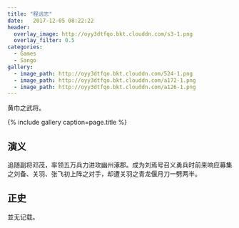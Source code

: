 ```yaml
---
title: "程远志"
date:   2017-12-05 08:22:22
header:
  overlay_image: http://oyy3dtfqo.bkt.clouddn.com/s3-1.png
  overlay_filter: 0.5
categories:
  - Games
  - Sango
gallery:
  - image_path: http://oyy3dtfqo.bkt.clouddn.com/524-1.png
  - image_path: http://oyy3dtfqo.bkt.clouddn.com/a172-1.png
  - image_path: http://oyy3dtfqo.bkt.clouddn.com/a126-1.png
---
```


黄巾之武将。

{% include gallery caption=page.title %}

## 演义

追随副将邓茂，率领五万兵力进攻幽州涿郡。成为刘焉号召义勇兵时前来响应募集之刘备、关羽、张飞初上阵之对手，却遭关羽之青龙偃月刀一劈两半。

## 正史

並无记载。